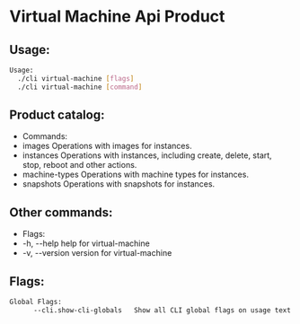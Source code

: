 # Virtual Machine Api Product

## Usage:
```bash
Usage:
  ./cli virtual-machine [flags]
  ./cli virtual-machine [command]
```

## Product catalog:
- Commands:
- images        Operations with images for instances.
- instances     Operations with instances, including create, delete, start, stop, reboot and other actions.
- machine-types Operations with machine types for instances.
- snapshots     Operations with snapshots for instances.

## Other commands:
- Flags:
- -h, --help      help for virtual-machine
- -v, --version   version for virtual-machine

## Flags:
```bash
Global Flags:
      --cli.show-cli-globals   Show all CLI global flags on usage text
```

